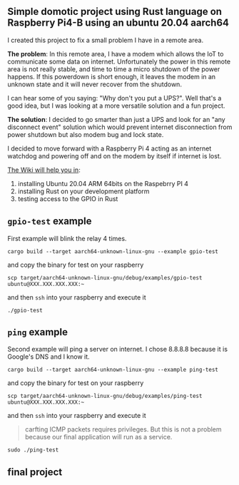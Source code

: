 ## Simple domotic project using Rust language on Raspberry Pi4-B using an ubuntu 20.04 aarch64

I created this project to fix a small problem I have in a remote area.

**The problem**: In this remote area, I have a modem which allows the IoT to communicate some data on internet. Unfortunately the power in this remote area is not really stable, and time to time a micro shutdown of the power happens. If this powerdown is short enough, it leaves the modem in an unknown state and it will never recover from the shutdown.

I can hear some of you saying: "Why don't you put a UPS?". Well that's a good idea, but I was looking at a more versatile solution and a fun project.

**The solution**: I decided to go smarter than just a UPS and look for an "any disconnect event" solution which would prevent internet disconnection from power shutdown but also modem bug and lock state.

I decided to move forward with a Raspberry Pi 4 acting as an internet watchdog and powering off and on the modem by itself if internet is lost.

[The Wiki will help you in](https://github.com/padonion/rust-raspberry-pi4-aarch64-domotic/wiki):

1. installing Ubuntu 20.04 ARM 64bits on the Raspebrry PI 4
2. installing Rust on your development platform
3. testing access to the GPIO in Rust

## `gpio-test` example

First example will blink the relay 4 times.

```
cargo build --target aarch64-unknown-linux-gnu --example gpio-test
```

and copy the binary for test on your raspberry

```
scp target/aarch64-unknown-linux-gnu/debug/examples/gpio-test ubuntu@XXX.XXX.XXX.XXX:~
```

and then `ssh` into your raspberry and execute it

```
./gpio-test
```

## `ping` example

Second example will ping a server on internet. I chose 8.8.8.8 because it is Google's DNS and I know it.

```
cargo build --target aarch64-unknown-linux-gnu --example ping-test
```

and copy the binary for test on your raspberry

```
scp target/aarch64-unknown-linux-gnu/debug/examples/ping-test ubuntu@XXX.XXX.XXX.XXX:~
```

and then `ssh` into your raspberry and execute it

> carfting ICMP packets requires privileges. But this is not a problem because our final application will run as a service.

```
sudo ./ping-test
```

## final project
